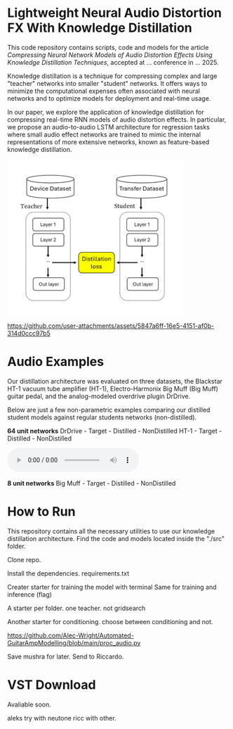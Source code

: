 # Lightweight Neural Audio Distortion FX With Knowledge Distillation

This code repository contains scripts, code and models for the article _Compressing Neural Network Models of Audio Distortion Effects Using Knowledge Distillation Techniques_, accepted at ... conference in ... 2025.

Knowledge distillation is a technique for compressing complex and large "teacher" networks into smaller "student" networks. It offers ways to minimize the computational expenses often associated with neural networks and to optimize models for deployment and real-time usage.

In our paper, we explore the application of knowledge distillation for compressing real-time RNN models of audio distortion effects. In particular, we propose an audio-to-audio LSTM architecture for regression tasks where small audio effect networks are trained to mimic the internal representations of more extensive networks, known as feature-based knowledge distillation.

<div align="left">
 <img src="./fig/dk2.png" width="400">
</div>

https://github.com/user-attachments/assets/5847a6ff-16e5-4151-af0b-314d0ccc97b5

# Audio Examples

Our distillation architecture was evaluated on three datasets, the Blackstar HT-1 vacuum tube amplifier (HT-1), Electro-Harmonix Big Muff (Big Muff) guitar pedal, and the analog-modeled overdrive plugin DrDrive.

Below are just a few non-parametric examples comparing our distilled student models against regular students networks (non-distilled).

**64 unit networks**
DrDrive - Target - Distilled - NonDistilled
HT-1 - Target - Distilled - NonDistilled

  <audio controls>
    <source src="./examples/test.mp3" type="audio/mpeg">
    Alternate Text
  </audio>

**8 unit networks**
Big Muff - Target - Distilled - NonDistilled

# How to Run

This repository contains all the necessary utilities to use our knowledge distillation architecture. Find the code and models located inside the "./src" folder.

Clone repo.

Install the dependencies. requirements.txt

Creater starter for training the model with terminal
Same for training and inference (flag)

A starter per folder.
one teacher. not gridsearch

Another starter for conditioning. choose between conditioning and not.

https://github.com/Alec-Wright/Automated-GuitarAmpModelling/blob/main/proc_audio.py

Save mushra for later.
Send to Riccardo.

# VST Download

Avaliable soon.

aleks try with neutone
ricc with other.
